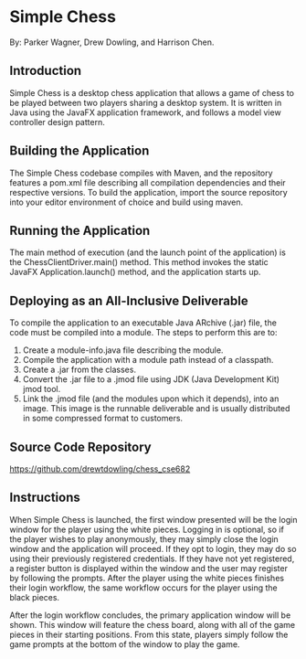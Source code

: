 # Simple Chess

By: Parker Wagner, Drew Dowling, and Harrison Chen.

## Introduction
Simple Chess is a desktop chess application that allows a game of chess to be played between two players sharing a desktop system.  It is written in Java using the JavaFX application framework, and follows a model view controller design pattern.

## Building the Application
The Simple Chess codebase compiles with Maven, and the repository features a pom.xml file describing all compilation dependencies and their respective versions.  To build the application, import the source repository into your editor environment of choice and build using maven.

## Running the Application
The main method of execution (and the launch point of the application) is the ChessClientDriver.main() method.  This method invokes the static JavaFX Application.launch() method, and the application starts up.

## Deploying as an All-Inclusive Deliverable
To compile the application to an executable Java ARchive (.jar) file, the code must be compiled into a module.  The steps to perform this are to:

1. Create a module-info.java file describing the module.
2. Compile the application with a module path instead of a classpath.
3. Create a .jar from the classes.
4. Convert the .jar file to a .jmod file using JDK (Java Development Kit) jmod tool.
5. Link the .jmod file (and the modules upon which it depends), into an image.  This image is the runnable deliverable and is usually distributed in some compressed format to customers.


## Source Code Repository
https://github.com/drewtdowling/chess_cse682

## Instructions
When Simple Chess is launched, the first window presented will be the login window for the player using the white pieces.  Logging in is optional, so if the player wishes to play anonymously, they may simply close the login window and the application will proceed.  If they opt to login, they may do so using their previously registered credentials.  If they have not yet registered, a register button is displayed within the window and the user may register by following the prompts.  After the player using the white pieces finishes their login workflow, the same workflow occurs for the player using the black pieces.

After the login workflow concludes, the primary application window will be shown.  This window will feature the chess board, along with all of the game pieces in their starting positions.  From this state, players simply follow the game prompts at the bottom of the window to play the game.
